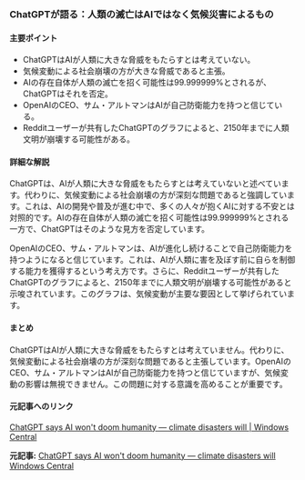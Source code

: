 ### ChatGPTが語る：人類の滅亡はAIではなく気候災害によるもの

#### 主要ポイント
- ChatGPTはAIが人類に大きな脅威をもたらすとは考えていない。
- 気候変動による社会崩壊の方が大きな脅威であると主張。
- AIの存在自体が人類の滅亡を招く可能性は99.999999%とされるが、ChatGPTはそれを否定。
- OpenAIのCEO、サム・アルトマンはAIが自己防衛能力を持つと信じている。
- Redditユーザーが共有したChatGPTのグラフによると、2150年までに人類文明が崩壊する可能性がある。

#### 詳細な解説
ChatGPTは、AIが人類に大きな脅威をもたらすとは考えていないと述べています。代わりに、気候変動による社会崩壊の方が深刻な問題であると強調しています。これは、AIの開発や普及が進む中で、多くの人々が抱くAIに対する不安とは対照的です。AIの存在自体が人類の滅亡を招く可能性は99.999999%とされる一方で、ChatGPTはそのような見方を否定しています。

OpenAIのCEO、サム・アルトマンは、AIが進化し続けることで自己防衛能力を持つようになると信じています。これは、AIが人類に害を及ぼす前に自らを制御する能力を獲得するという考え方です。さらに、Redditユーザーが共有したChatGPTのグラフによると、2150年までに人類文明が崩壊する可能性があると示唆されています。このグラフは、気候変動が主要な要因として挙げられています。

#### まとめ
ChatGPTはAIが人類に大きな脅威をもたらすとは考えていません。代わりに、気候変動による社会崩壊の方が深刻な問題であると主張しています。OpenAIのCEO、サム・アルトマンはAIが自己防衛能力を持つと信じていますが、気候変動の影響は無視できません。この問題に対する意識を高めることが重要です。

#### 元記事へのリンク
[ChatGPT says AI won't doom humanity — climate disasters will | Windows Central](https://www.windowscentral.com/software-apps/chatgpt-says-ai-wont-doom-humanity-climate-disasters-will)

**元記事:** [ChatGPT says AI won't doom humanity — climate disasters will Windows Central](https://www.windowscentral.com/software-apps/chatgpt-downplays-ais-threat-to-humanity-despite-probability-of-doom)